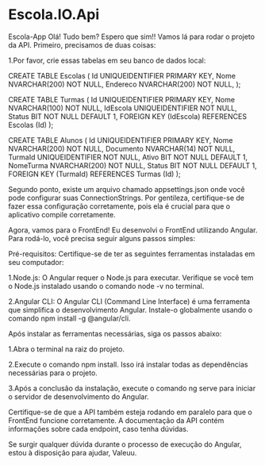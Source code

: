 # Escola.IO.Api
Escola-App
 Olá! Tudo bem? Espero que sim!! Vamos lá para rodar o projeto da API. Primeiro, precisamos de duas coisas:

1.Por favor, crie essas tabelas em seu banco de dados local:

CREATE TABLE Escolas (
    Id UNIQUEIDENTIFIER PRIMARY KEY,
    Nome NVARCHAR(200) NOT NULL,
    Endereco NVARCHAR(200) NOT NULL,
);

CREATE TABLE Turmas (
    Id UNIQUEIDENTIFIER PRIMARY KEY,
    Nome NVARCHAR(100) NOT NULL,
    IdEscola UNIQUEIDENTIFIER NOT NULL,
    Status BIT NOT NULL DEFAULT 1,
    FOREIGN KEY (IdEscola) REFERENCES Escolas (Id)
);

CREATE TABLE Alunos (
    Id UNIQUEIDENTIFIER PRIMARY KEY,
    Nome NVARCHAR(200) NOT NULL,
    Documento NVARCHAR(14) NOT NULL,
    TurmaId UNIQUEIDENTIFIER NOT NULL,
    Ativo BIT NOT NULL DEFAULT 1,
    NomeTurma NVARCHAR(200) NOT NULL,
    Status BIT NOT NULL DEFAULT 1,
    FOREIGN KEY (TurmaId) REFERENCES Turmas (Id)
);

Segundo ponto, existe um arquivo chamado appsettings.json onde você pode configurar suas ConnectionStrings. Por gentileza, certifique-se de fazer essa configuração corretamente, pois ela é crucial para que o aplicativo compile corretamente.



Agora, vamos para o FrontEnd! Eu desenvolvi o FrontEnd utilizando Angular. Para rodá-lo, você precisa seguir alguns passos simples:

Pré-requisitos:
Certifique-se de ter as seguintes ferramentas instaladas em seu computador:

1.Node.js: O Angular requer o Node.js para executar. Verifique se você tem o Node.js instalado usando o comando node -v no terminal.

2.Angular CLI: O Angular CLI (Command Line Interface) é uma ferramenta que simplifica o desenvolvimento Angular. Instale-o globalmente usando o comando npm install -g @angular/cli.

Após instalar as ferramentas necessárias, siga os passos abaixo:

1.Abra o terminal na raiz do projeto.

2.Execute o comando npm install. Isso irá instalar todas as dependências necessárias para o projeto.

3.Após a conclusão da instalação, execute o comando ng serve para iniciar o servidor de desenvolvimento do Angular.

Certifique-se de que a API também esteja rodando em paralelo para que o FrontEnd funcione corretamente. A documentação da API contém informações sobre cada endpoint, caso tenha dúvidas.

Se surgir qualquer dúvida durante o processo de execução do Angular, estou à disposição para ajudar, Valeuu.
